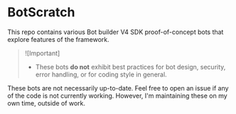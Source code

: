 # BotScratch

This repo contains various Bot builder V4 SDK proof-of-concept bots that explore features of the framework.

> ![Important]
>  - These bots **do not** exhibit best practices for bot design, security, error handling, or for coding style in general.

These bots are not necessarily up-to-date. Feel free to open an issue if any of the code is not currently working. However, I'm maintaining these on my own time, outside of work.